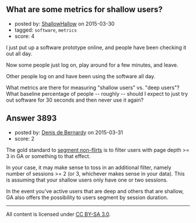 ## What are some metrics for shallow users?

- posted by: [ShallowHallow](https://stackexchange.com/users/6025104/shallowhallow) on 2015-03-30
- tagged: `software`, `metrics`
- score: 4

I just put up a software prototype online, and people have been checking it out all day. 

Now some people just log on, play around for a few minutes, and leave.  

Other people log on and have been using the software all day.

What metrics are there for measuring "shallow users" vs. "deep users"?  What baseline percentage of people -- roughly -- should I expect to just try out software for 30 seconds and then never use it again?


## Answer 3893

- posted by: [Denis de Bernardy](https://stackexchange.com/users/182468/denis-de-bernardy) on 2015-03-31
- score: 2

The gold standard to [segment non-flirts](http://www.kaushik.net/avinash/advanced-analytics-visitor-segments-engagement-social-media-search-long-tail/) is to filter users with page depth >= 3 in GA or something to that effect.

In your case, it may make sense to toss in an additional filter, namely number of sessions >= 2 (or 3, whichever makes sense in your data). This is assuming that your shallow users only have one or two sessions.

In the event you've active users that are deep and others that are shallow, GA also offers the possibility to users segment by session duration.



---

All content is licensed under [CC BY-SA 3.0](https://creativecommons.org/licenses/by-sa/3.0/).
